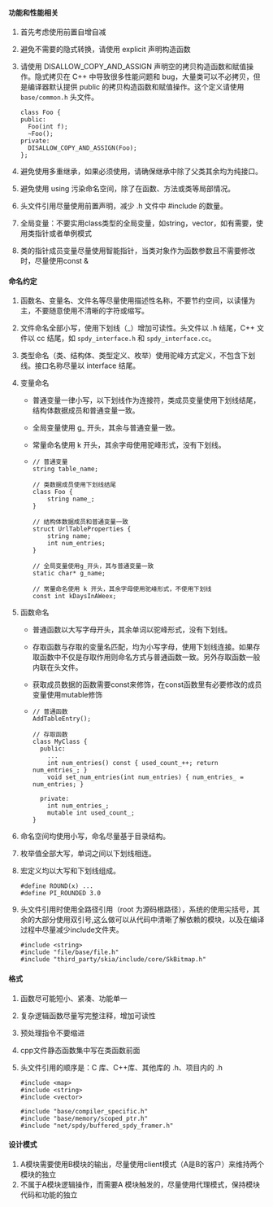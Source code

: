 #### 功能和性能相关

1. 首先考虑使用前置自增自减

2. 避免不需要的隐式转换，请使用 explicit 声明构造函数

3. 请使用 DISALLOW_COPY_AND_ASSIGN 声明空的拷贝构造函数和赋值操作。隐式拷贝在 C++ 中导致很多性能问题和 bug，大量类可以不必拷贝，但是编译器默认提供 public 的拷贝构造函数和赋值操作。这个定义请使用 `base/common.h` 头文件。

   ```
   class Foo {
   public:
     Foo(int f);
     ~Foo();
   private:
     DISALLOW_COPY_AND_ASSIGN(Foo);
   };
   ```

4. 避免使用多重继承，如果必须使用，请确保继承中除了父类其余均为纯接口。

5. 避免使用 using 污染命名空间，除了在函数、方法或类等局部情况。

6. 头文件引用尽量使用前置声明，减少 .h 文件中 #include 的数量。

7. 全局变量：不要实用class类型的全局变量，如string，vector，如有需要，使用类指针或者单例模式

8. 类的指针成员变量尽量使用智能指针，当类对象作为函数参数且不需要修改时，尽量使用const &

#### 命名约定

1. 函数名、变量名、文件名等尽量使用描述性名称，不要节约空间，以读懂为主，不要随意使用不清晰的字符或缩写。

2. 文件命名全部小写，使用下划线（_）增加可读性。头文件以 .h 结尾，C++ 文件以 cc 结尾，如 `spdy_interface.h`  和 `spdy_interface.cc`。

3. 类型命名（类、结构体、类型定义、枚举）使用驼峰方式定义，不包含下划线。接口名称尽量以 interface 结尾。

4. 变量命名

   - 普通变量一律小写，以下划线作为连接符，类成员变量使用下划线结尾，结构体数据成员和普通变量一致。

   - 全局变量使用 g_ 开头，其余与普通变量一致。

   - 常量命名使用 k 开头，其余字母使用驼峰形式，没有下划线。

   - ```
     // 普通变量
     string table_name;
     
     // 类数据成员使用下划线结尾
     class Foo {
         string name_;
     }
     
     // 结构体数据成员和普通变量一致
     struct UrlTableProperties {
         string name;
         int num_entries;
     }
     
     // 全局变量使用g_开头，其与普通变量一致
     static char* g_name;
     
     // 常量命名使用 k 开头，其余字母使用驼峰形式，不使用下划线
     const int kDaysInAWeex;
     ```

5. 函数命名

   - 普通函数以大写字母开头，其余单词以驼峰形式，没有下划线。

   - 存取函数与存取的变量名匹配，均为小写字母，使用下划线连接。如果存取函数中不仅是存取作用则命名方式与普通函数一致。另外存取函数一般内联在头文件。

   - 获取成员数据的函数需要const来修饰，在const函数里有必要修改的成员变量使用mutable修饰

   - ```
     // 普通函数
     AddTableEntry();
     
     // 存取函数
     class MyClass {
       public:
         ...
         int num_entries() const { used_count_++; return num_entries_; }
         void set_num_entries(int num_entries) { num_entries_ = num_entries; }
       
       private:
         int num_entries_;
         mutable int used_count_;
     }
     ```

6. 命名空间均使用小写，命名尽量基于目录结构。

7. 枚举值全部大写，单词之间以下划线相连。

8. 宏定义均以大写和下划线组成。

   ```
   #define ROUND(x) ...
   #define PI_ROUNDED 3.0
   ```

9. 头文件引用时使用全路径引用（root 为源码根路径），系统的使用尖括号，其余的大部分使用双引号,这么做可以从代码中清晰了解依赖的模块，以及在编译过程中尽量减少include文件夹。

   ```
   #include <string>
   #include "file/base/file.h"
   #include "third_party/skia/include/core/SkBitmap.h"
   ```

#### 格式

1. 函数尽可能短小、紧凑、功能单一

2. 复杂逻辑函数尽量写完整注释，增加可读性

3. 预处理指令不要缩进

4. cpp文件静态函数集中写在类函数前面

5. 头文件引用的顺序是：C 库、C++库、其他库的 .h、项目内的 .h

   ```
   #include <map>
   #include <string>
   #include <vector>
   
   #include "base/compiler_specific.h"
   #include "base/memory/scoped_ptr.h"
   #include "net/spdy/buffered_spdy_framer.h"
   ```

#### 设计模式

1. A模块需要使用B模块的输出，尽量使用client模式（A是B的客户）来维持两个模块的独立
2. 不属于A模块逻辑操作，而需要A 模块触发的，尽量使用代理模式，保持模块代码和功能的独立


